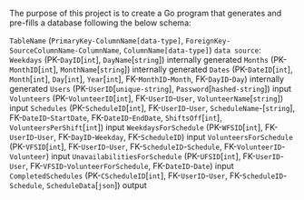 The purpose of this project is to create a Go program that generates and pre-fills a database following the below schema:

`TableName` (`PrimaryKey-ColumnName[data-type]`, `ForeignKey-SourceColumnName-ColumnName`, `ColumnName[data-type]`) `data source`:
	`Weekdays` (PK-`DayID`[`int`], `DayName`[`string`]) internally generated
	`Months` (PK-`MonthID`[`int`], `MonthName`[`string`]) internally generated
	`Dates` (PK-`DateID`[`int`], `Month`[`int`], `Day`[`int`], `Year`[`int`], FK-`MonthID`-`Month`, FK-`DayID`-`Day`) internally generated
	`Users` (PK-`UserID`[`unique-string`], `Password`[`hashed-string`]) input
	`Volunteers` (PK-`VolunteerID`[`int`], FK-`UserID`-`User`, `VolunteerName`[`string`]) input
	`Schedules` (PK-`ScheduleID`[`int`], FK-`UserID`-`User`, `ScheduleName`-[`string`], FK-`DateID`-`StartDate`, FK-`DateID`-`EndDate`, `ShiftsOff`[`int`], `VolunteersPerShift`[`int`]) input
	`WeekdaysForSchedule` (PK-`WFSID`[`int`], FK-`UserID`-`User`, FK-`DayID`-`Weekday`, FK-`ScheduleID`) input
	`VolunteersForSchedule` (PK-`VFSID`[`int`], FK-`UserID`-`User`, FK-`ScheduleID`-`Schedule`, FK-`VolunteerID`-`Volunteer`) input
	`UnavailabilitiesForSchedule` (PK-`UFSID`[`int`], FK-`UserID`-`User`, FK-`VFSID`-`VolunteerForSchedule`, FK-`DateID`-`Date`) input
	`CompletedSchedules` (PK-`CScheduleID`[`int`], FK-`UserID`-`User`, FK-`ScheduleID`-`Schedule`, `ScheduleData`[`json`]) output
